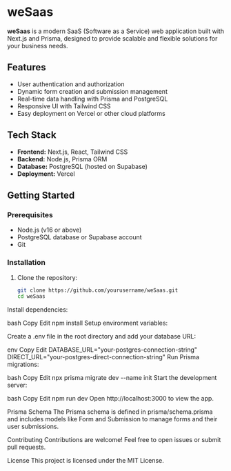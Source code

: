 # weSaas

**weSaas** is a modern SaaS (Software as a Service) web application built with Next.js and Prisma, designed to provide scalable and flexible solutions for your business needs.

## Features

- User authentication and authorization  
- Dynamic form creation and submission management  
- Real-time data handling with Prisma and PostgreSQL  
- Responsive UI with Tailwind CSS  
- Easy deployment on Vercel or other cloud platforms

## Tech Stack

- **Frontend:** Next.js, React, Tailwind CSS  
- **Backend:** Node.js, Prisma ORM  
- **Database:** PostgreSQL (hosted on Supabase)  
- **Deployment:** Vercel  

## Getting Started

### Prerequisites

- Node.js (v16 or above)  
- PostgreSQL database or Supabase account  
- Git

### Installation

1. Clone the repository:

   ```bash
   git clone https://github.com/yourusername/weSaas.git
   cd weSaas
Install dependencies:

bash
Copy
Edit
npm install
Setup environment variables:

Create a .env file in the root directory and add your database URL:

env
Copy
Edit
DATABASE_URL="your-postgres-connection-string"
DIRECT_URL="your-postgres-direct-connection-string"
Run Prisma migrations:

bash
Copy
Edit
npx prisma migrate dev --name init
Start the development server:

bash
Copy
Edit
npm run dev
Open http://localhost:3000 to view the app.

Prisma Schema
The Prisma schema is defined in prisma/schema.prisma and includes models like Form and Submission to manage forms and their user submissions.

Contributing
Contributions are welcome! Feel free to open issues or submit pull requests.

License
This project is licensed under the MIT License.







